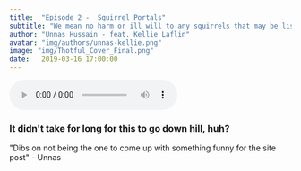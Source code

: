 ```yaml
---
title:  "Episode 2 -  Squirrel Portals"
subtitle: "We mean no harm or ill will to any squirrels that may be listening"
author: "Unnas Hussain - feat. Kellie Laflin"
avatar: "img/authors/unnas-kellie.png"
image: "img/Thotful_Cover_Final.png"
date:   2019-03-16 17:00:00
---
```


<audio controls="controls">
<source type="audio/mpeg" src="http://feeds.soundcloud.com/stream/591509961-thotfulpodcast-episode-2-squirrel-portals.mp3"></source>
  <p>Episode2</p>
</audio>


### It didn't take for long for this to go down hill, huh?
"Dibs on not being the one to come up with something funny for the site post" - Unnas

